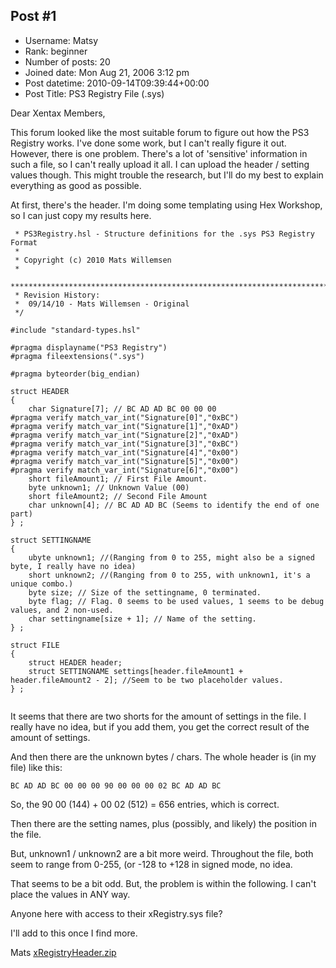 ## Post #1
- Username: Matsy
- Rank: beginner
- Number of posts: 20
- Joined date: Mon Aug 21, 2006 3:12 pm
- Post datetime: 2010-09-14T09:39:44+00:00
- Post Title: PS3 Registry File (.sys)

Dear Xentax Members,

This forum looked like the most suitable forum to figure out how the PS3 Registry works. I've done some work, but I can't really figure it out.
However, there is one problem. There's a lot of 'sensitive' information in such a file, so I can't really upload it all. I can upload the header / setting values though. This might trouble the research, but I'll do my best to explain everything as good as possible.

At first, there's the header. I'm doing some templating using Hex Workshop, so I can just copy my results here.

```
 * PS3Registry.hsl - Structure definitions for the .sys PS3 Registry Format
 *  
 * Copyright (c) 2010 Mats Willemsen
 *
 *****************************************************************************
 * Revision History:
 *  09/14/10 - Mats Willemsen - Original
 */

#include "standard-types.hsl"

#pragma displayname("PS3 Registry")
#pragma fileextensions(".sys")

#pragma byteorder(big_endian)

struct HEADER
{
    char Signature[7]; // BC AD AD BC 00 00 00 
#pragma verify match_var_int("Signature[0]","0xBC")
#pragma verify match_var_int("Signature[1]","0xAD")
#pragma verify match_var_int("Signature[2]","0xAD")
#pragma verify match_var_int("Signature[3]","0xBC")
#pragma verify match_var_int("Signature[4]","0x00")
#pragma verify match_var_int("Signature[5]","0x00")
#pragma verify match_var_int("Signature[6]","0x00")
    short fileAmount1; // First File Amount.
    byte unknown1; // Unknown Value (00)
    short fileAmount2; // Second File Amount
    char unknown[4]; // BC AD AD BC (Seems to identify the end of one part)
} ;

struct SETTINGNAME
{
    ubyte unknown1; //(Ranging from 0 to 255, might also be a signed byte, I really have no idea)
    short unknown2; //(Ranging from 0 to 255, with unknown1, it's a unique combo.)
    byte size; // Size of the settingname, 0 terminated. 
    byte flag; // Flag. 0 seems to be used values, 1 seems to be debug values, and 2 non-used.
    char settingname[size + 1]; // Name of the setting.
} ;

struct FILE
{
    struct HEADER header;
    struct SETTINGNAME settings[header.fileAmount1 + header.fileAmount2 - 2]; //Seem to be two placeholder values.
} ;


```


It seems that there are two shorts for the amount of settings in the file. I really have no idea, but if you add them, you get the correct result of the amount of settings.

And then there are the unknown bytes / chars. The whole header is (in my file) like this:

```
BC AD AD BC 00 00 00 90 00 00 00 02 BC AD AD BC
```


So, the 90 00 (144) + 00 02 (512) = 656 entries, which is correct.

Then there are the setting names, plus (possibly, and likely) the position in the file.

But, unknown1 / unknown2 are a bit more weird. Throughout the file, both seem to range from 0-255, (or -128 to +128 in signed mode, no idea.

That seems to be a bit odd. But, the problem is within the following. I can't place the values in ANY way. 

Anyone here with access to their xRegistry.sys file? 

I'll add to this once I find more. 

Mats
[xRegistryHeader.zip](https://xentaxbackup.github.io/file/3443_xRegistryHeader.zip)
